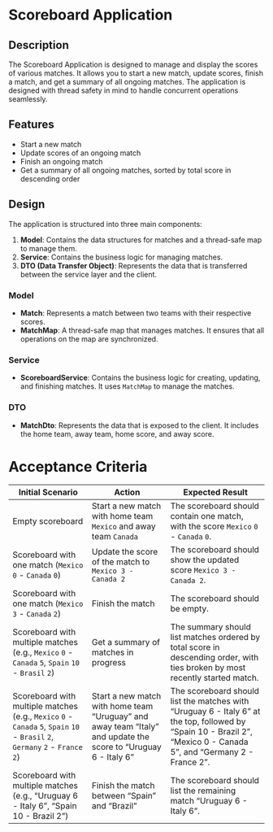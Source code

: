# Scoreboard Application

## Description
The Scoreboard Application is designed to manage and display the scores of various matches. It allows you to start a new match, update scores, finish a match, and get a summary of all ongoing matches. The application is designed with thread safety in mind to handle concurrent operations seamlessly.

## Features
- Start a new match
- Update scores of an ongoing match
- Finish an ongoing match
- Get a summary of all ongoing matches, sorted by total score in descending order

## Design
The application is structured into three main components:
1. **Model**: Contains the data structures for matches and a thread-safe map to manage them.
2. **Service**: Contains the business logic for managing matches.
3. **DTO (Data Transfer Object)**: Represents the data that is transferred between the service layer and the client.

### Model
- **Match**: Represents a match between two teams with their respective scores.
- **MatchMap**: A thread-safe map that manages matches. It ensures that all operations on the map are synchronized.

### Service
- **ScoreboardService**: Contains the business logic for creating, updating, and finishing matches. It uses `MatchMap` to manage the matches.

### DTO
- **MatchDto**: Represents the data that is exposed to the client. It includes the home team, away team, home score, and away score.

# Acceptance Criteria

| Initial Scenario | Action | Expected Result |
|------------------|--------|-----------------|
| Empty scoreboard | Start a new match with home team ```Mexico``` and away team ```Canada``` | The scoreboard should contain one match, with the score ```Mexico``` ```0``` - ```Canada``` ```0```. |
| Scoreboard with one match (```Mexico``` ```0``` - ```Canada``` ```0```) | Update the score of the match to ```Mexico 3 - Canada 2``` | The scoreboard should show the updated score ```Mexico 3 - Canada 2```. |
| Scoreboard with one match (```Mexico``` ```3``` - ```Canada``` ```2```) | Finish the match | The scoreboard should be empty. |
| Scoreboard with multiple matches (e.g., ```Mexico``` ```0``` - ```Canada``` ```5```, ```Spain``` ```10``` - ```Brasil``` ```2```) | Get a summary of matches in progress | The summary should list matches ordered by total score in descending order, with ties broken by most recently started match. |
| Scoreboard with multiple matches (e.g., ```Mexico``` ```0``` - ```Canada``` ```5```, ```Spain``` ```10``` - ```Brasil``` ```2```, ```Germany``` ```2``` - ```France``` ```2```) | Start a new match with home team “Uruguay” and away team “Italy” and update the score to “Uruguay 6 - Italy 6” | The scoreboard should list the matches with “Uruguay 6 - Italy 6” at the top, followed by “Spain 10 - Brazil 2”, “Mexico 0 - Canada 5”, and “Germany 2 - France 2”. |
| Scoreboard with multiple matches (e.g., “Uruguay 6 - Italy 6”, “Spain 10 - Brazil 2”) | Finish the match between “Spain” and “Brazil” | The scoreboard should list the remaining match “Uruguay 6 - Italy 6”. |
